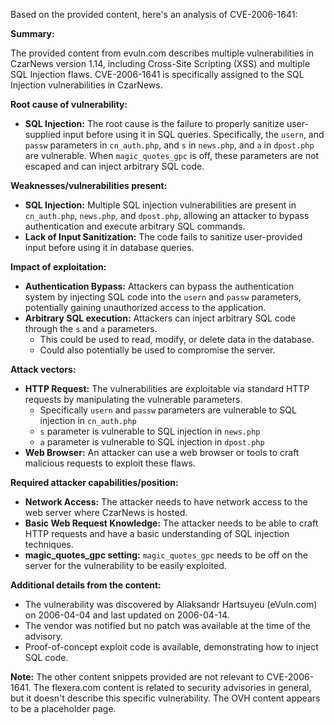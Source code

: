 Based on the provided content, here's an analysis of CVE-2006-1641:

**Summary:**

The provided content from evuln.com describes multiple vulnerabilities in CzarNews version 1.14, including Cross-Site Scripting (XSS) and multiple SQL Injection flaws. CVE-2006-1641 is specifically assigned to the SQL Injection vulnerabilities in CzarNews.

**Root cause of vulnerability:**

*   **SQL Injection:** The root cause is the failure to properly sanitize user-supplied input before using it in SQL queries. Specifically, the `usern`, and `passw` parameters in `cn_auth.php`, and `s` in `news.php`, and `a` in `dpost.php` are vulnerable. When `magic_quotes_gpc` is off, these parameters are not escaped and can inject arbitrary SQL code.

**Weaknesses/vulnerabilities present:**

*   **SQL Injection:**  Multiple SQL injection vulnerabilities are present in `cn_auth.php`, `news.php`, and `dpost.php`, allowing an attacker to bypass authentication and execute arbitrary SQL commands.
*   **Lack of Input Sanitization:**  The code fails to sanitize user-provided input before using it in database queries.

**Impact of exploitation:**

*   **Authentication Bypass:** Attackers can bypass the authentication system by injecting SQL code into the `usern` and `passw` parameters, potentially gaining unauthorized access to the application.
*   **Arbitrary SQL execution:** Attackers can inject arbitrary SQL code through the `s` and `a` parameters.
    *   This could be used to read, modify, or delete data in the database.
    *   Could also potentially be used to compromise the server.

**Attack vectors:**

*   **HTTP Request:**  The vulnerabilities are exploitable via standard HTTP requests by manipulating the vulnerable parameters.
    *   Specifically `usern` and `passw` parameters are vulnerable to SQL injection in `cn_auth.php`
    *   `s` parameter is vulnerable to SQL injection in `news.php`
    *   `a` parameter is vulnerable to SQL injection in `dpost.php`
*   **Web Browser:** An attacker can use a web browser or tools to craft malicious requests to exploit these flaws.

**Required attacker capabilities/position:**

*   **Network Access:** The attacker needs to have network access to the web server where CzarNews is hosted.
*   **Basic Web Request Knowledge:** The attacker needs to be able to craft HTTP requests and have a basic understanding of SQL injection techniques.
*   **magic_quotes_gpc setting:** `magic_quotes_gpc` needs to be off on the server for the vulnerability to be easily exploited.

**Additional details from the content:**

*   The vulnerability was discovered by Aliaksandr Hartsuyeu (eVuln.com) on 2006-04-04 and last updated on 2006-04-14.
*   The vendor was notified but no patch was available at the time of the advisory.
*   Proof-of-concept exploit code is available, demonstrating how to inject SQL code.

**Note:** The other content snippets provided are not relevant to CVE-2006-1641. The flexera.com content is related to security advisories in general, but it doesn't describe this specific vulnerability. The OVH content appears to be a placeholder page.